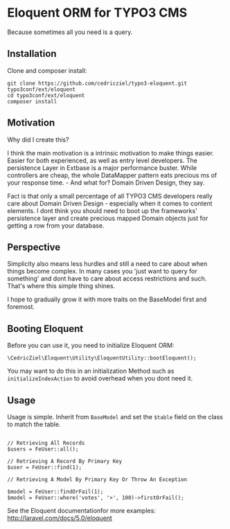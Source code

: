 Eloquent ORM for TYPO3 CMS
==========================

Because sometimes all you need is a query.

Installation
------------

Clone and composer install:

```
git clone https://github.com/cedricziel/typo3-eloquent.git typo3conf/ext/eloquent
cd typo3conf/ext/eloquent
composer install
```

Motivation
----------

Why did I create this?

I think the main motivation is a intrinsic motivation to make things easier. Easier for both experienced, as well as entry level developers. The persistence Layer in Extbase is a major performance buster. While controllers are cheap, the whole DataMapper pattern eats precious ms of your response time. - And what for? Domain Driven Design, they say.

Fact is that only a small percentage of all TYPO3 CMS developers really care about Domain Driven Design - especially when it comes to content elements. I dont think you should need to boot up the frameworks' persistence layer and create precious mapped Domain objects just for getting a row from your database.


Perspective
-----------

Simplicity also means less hurdles and still a need to care about when things become complex. In many cases you 'just want to query for something' and dont have to care about access restrictions and such. That's where this simple thing shines.

I hope to gradually grow it with more traits on the BaseModel first and foremost.

Booting Eloquent
----------------

Before you can use it, you need to initialize Eloquent ORM:

```
\CedricZiel\Eloquent\Utility\EloquentUtility::bootEloquent();
```

You may want to do this in an initialization Method such as `initializeIndexAction` to avoid overhead when you dont need it.

Usage
-----

Usage is simple. Inherit from `BaseModel` and set the `$table` field on the class to match the table.

```

// Retrieving All Records
$users = FeUser::all();

// Retrieving A Record By Primary Key
$user = FeUser::find(1);

// Retrieving A Model By Primary Key Or Throw An Exception

$model = FeUser::findOrFail(1);
$model = FeUser::where('votes', '>', 100)->firstOrFail();

```

See the Eloquent documentationfor more examples: http://laravel.com/docs/5.0/eloquent
